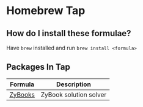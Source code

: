 # Homebrew Tap

## How do I install these formulae?

Have `brew` installed and run `brew install <formula>`

## Packages In Tap

| Formula   | Description                                                            |
|-----------|------------------------------------------------------------------------|
| [ZyBooks][zybook] | ZyBook solution solver


[zybook]: https://github.com/t94j0/zybook
